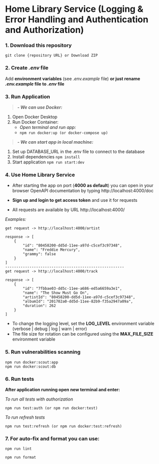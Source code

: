 # Home Library Service (Logging & Error Handling and Authentication and Authorization)

### 1. Download this repository

```
git clone {repository URL} or Download ZIP
```

### 2. Create _.env_ file

Add **environment variables** (see _.env.example_ file) **or just rename _.env.example_ file to _.env_ file**

### 3. Run Application

> _***- We can use Docker:***_<br>

1. Open Docker Desktop
2. Run Docker Container:
    - _Open terminal and run app:_
    - `npm run docker:up (or docker-compose up)`

> _***- We can start app in local machine:***_

1. Set up DATABASE_URL in the .env file to connect to the database
2. Install dependencies `npm install`
3. Start application `npm run start:dev`

### 4. Use Home Library Service

-   After starting the app on port (**4000 as default**) you can open
    in your browser OpenAPI documentation by typing http://localhost:4000/doc

-   **Sign up and login to get access token** and use it for requests
-   All requests are available by URL http://localhost:4000/

_Examples:_

```
get request -> http://localhost:4000/artist

response -> [
    {
        "id": "80458200-dd5d-11ee-a97d-c5cef3c97348",
        "name": "Freddie Mercury",
        "grammy": false
    }
]
------------------------------------------------------
get request -> http://localhost:4000/track

response -> [
    {
        "id": "7fbbae03-dd5c-11ee-a686-ed5a6659a3e1",
        "name": "The Show Must Go On",
        "artistId": "80458200-dd5d-11ee-a97d-c5cef3c97348",
        "albumId": "201702a0-dd5d-11ee-82b9-f35a2947a09a",
        "duration": 262
    }
]
```

-   To change the logging level, set the **LOG_LEVEL** environment variable (verbose | debug | log | warn | error)
-   The file size for rotation can be configured using the **MAX_FILE_SIZE** environment variable

### 5. Run vulnerabilities scanning

```
npm run docker:scout:app
npm run docker:scout:db
```

### 6. Run tests

**After application running open new terminal and enter:**

_To run all tests with authorization_

```
npm run test:auth (or npm run docker:test)
```

_To run refresh tests_

```
npm run test:refresh (or npm run docker:test:refresh)
```

### 7. For auto-fix and format you can use:

```
npm run lint
```

```
npm run format
```
